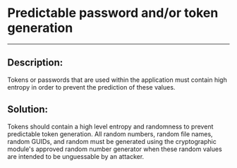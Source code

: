 # Predictable password and/or token generation
-------

## Description:

Tokens or passwords that are used within the application must contain high entropy in
order to prevent the prediction of these values.

## Solution:

Tokens should contain a high level entropy and randomness to prevent predictable token generation.
All random numbers, random file names, random GUIDs, and random must be generated using
the cryptographic module's approved random number generator
when these random values are intended to be unguessable by an attacker.
